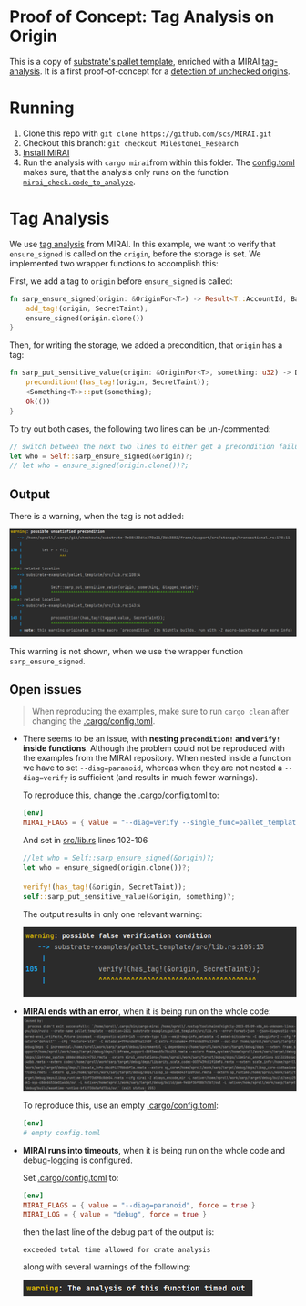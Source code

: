 # Proof of Concept: Tag Analysis on Origin

This is a copy of [substrate's pallet template](https://github.com/substrate-developer-hub/substrate-node-template/tree/e0c480c0f322d0b0d1b310c93fa646fc0cfdd2df/pallets/template), enriched with a MIRAI [tag-analysis](https://github.com/facebookexperimental/MIRAI/blob/main/documentation/TagAnalysis.md). It is a first proof-of-concept for a [detection of unchecked origins](https://github.com/bhargavbh/MIRAI/blob/main/substrate_examples/incorrect-origin/description.md).

# Running

1. Clone this repo with `git clone https://github.com/scs/MIRAI.git`
2. Checkout this branch: `git checkout Milestone1_Research`
3. [Install MIRAI](https://github.com/facebookexperimental/MIRAI/blob/main/documentation/InstallationGuide.md)
4. Run the analysis with `cargo mirai`from within this folder. The [config.toml](.cargo/config.toml) makes sure, that the analysis only runs on the function [`mirai_check.code_to_analyze`](src/mirai.rs).

# Tag Analysis
We use [tag analysis](https://github.com/facebookexperimental/MIRAI/blob/main/documentation/TagAnalysis.md) from MIRAI. In this example, we want to verify that `ensure_signed` is called on the `origin`, before the storage is set. We implemented two wrapper functions to accomplish this:

First, we add a tag to `origin` before `ensure_signed` is called:

``` rust
fn sarp_ensure_signed(origin: &OriginFor<T>) -> Result<T::AccountId, BadOrigin> {
	add_tag!(origin, SecretTaint);
	ensure_signed(origin.clone())
}
```

Then, for writing the storage, we added a precondition, that `origin` has a tag:

``` rust
fn sarp_put_sensitive_value(origin: &OriginFor<T>, something: u32) -> DispatchResult {
    precondition!(has_tag!(origin, SecretTaint));
    <Something<T>>::put(something);
    Ok(())
}
```

To try out both cases, the following two lines can be un-/commented:

``` rust
// switch between the next two lines to either get a precondition failure in sarp_put_sensitive_value or not
let who = Self::sarp_ensure_signed(&origin)?;
// let who = ensure_signed(origin.clone())?;
```

## Output
There is a warning, when the tag is not added:

![Output_Unsatisfied_Precondition](UnsatisfiedPrecondition.png)

This warning is not shown, when we use the wrapper function `sarp_ensure_signed`.

## Open issues

> When reproducing the examples, make sure to run `cargo clean` after changing the [.cargo/config.toml](.cargo/config.toml).

- There seems to be an issue, with **nesting `precondition!` and `verify!` inside functions**. Although the problem could not be reproduced with the examples from the MIRAI repository. When nested inside a function we have to set `--diag=paranoid`, whereas when they are not nested a `--diag=verify` is sufficient (and results in much fewer warnings).

  To reproduce this, change the [.cargo/config.toml](.cargo/config.toml) to:

    ``` toml
  [env]
  MIRAI_FLAGS = { value = "--diag=verify --single_func=pallet_template.mirai.mirai_check.code_to_analyze"}
    ```
  And set in [src/lib.rs](src/lib.rs) lines 102-106

  ``` rust
  //let who = Self::sarp_ensure_signed(&origin)?;
  let who = ensure_signed(origin.clone())?;

  verify!(has_tag!(&origin, SecretTaint));
  self::sarp_put_sensitive_value(&origin, something)?;
  ```
  The output results in only one relevant warning:

  ![nested_verify_problem](nested_verify_problem.png)

- **MIRAI ends with an error**, when it is being run on the whole code:
  ![end_with_error](end_with_error.png)
 
    To reproduce this, use an empty [.cargo/config.toml](.cargo/config.toml):

    ``` toml
    [env]
    # empty config.toml
    ```

- **MIRAI runs into timeouts**, when it is being run on the whole code and debug-logging is configured. 

  Set [.cargo/config.toml](.cargo/config.toml) to:
  ``` toml
  [env]
  MIRAI_FLAGS = { value = "--diag=paranoid", force = true }
  MIRAI_LOG = { value = "debug", force = true }
  ```
  then the last line of the debug part of the output is:
  ```
  exceeded total time allowed for crate analysis
  ```
  along with several warnings of the following:

  ![timeout.png](timeout.png)